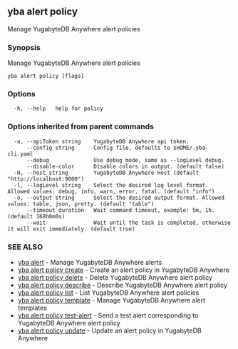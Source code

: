 ## yba alert policy

Manage YugabyteDB Anywhere alert policies

### Synopsis

Manage YugabyteDB Anywhere alert policies

```
yba alert policy [flags]
```

### Options

```
  -h, --help   help for policy
```

### Options inherited from parent commands

```
  -a, --apiToken string    YugabyteDB Anywhere api token.
      --config string      Config file, defaults to $HOME/.yba-cli.yaml
      --debug              Use debug mode, same as --logLevel debug.
      --disable-color      Disable colors in output. (default false)
  -H, --host string        YugabyteDB Anywhere Host (default "http://localhost:9000")
  -l, --logLevel string    Select the desired log level format. Allowed values: debug, info, warn, error, fatal. (default "info")
  -o, --output string      Select the desired output format. Allowed values: table, json, pretty. (default "table")
      --timeout duration   Wait command timeout, example: 5m, 1h. (default 168h0m0s)
      --wait               Wait until the task is completed, otherwise it will exit immediately. (default true)
```

### SEE ALSO

* [yba alert](yba_alert.md)	 - Manage YugabyteDB Anywhere alerts
* [yba alert policy create](yba_alert_policy_create.md)	 - Create an alert policy in YugabyteDB Anywhere
* [yba alert policy delete](yba_alert_policy_delete.md)	 - Delete YugabyteDB Anywhere alert policy
* [yba alert policy describe](yba_alert_policy_describe.md)	 - Describe YugabyteDB Anywhere alert policy
* [yba alert policy list](yba_alert_policy_list.md)	 - List YugabyteDB Anywhere alert policies
* [yba alert policy template](yba_alert_policy_template.md)	 - Manage YugabyteDB Anywhere alert templates
* [yba alert policy test-alert](yba_alert_policy_test-alert.md)	 - Send a test alert corresponding to YugabyteDB Anywhere alert policy
* [yba alert policy update](yba_alert_policy_update.md)	 - Update an alert policy in YugabyteDB Anywhere

